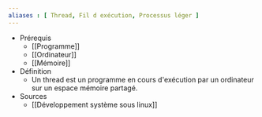 ```yaml
---
aliases : [ Thread, Fil d exécution, Processus léger ]
---
```

- Prérequis
	- [[Programme]]
	- [[Ordinateur]]
	- [[Mémoire]]
- Définition
	-	Un thread est un programme en cours d'exécution par un ordinateur sur un espace mémoire partagé.
- Sources
	-	[[Développement système sous linux]]